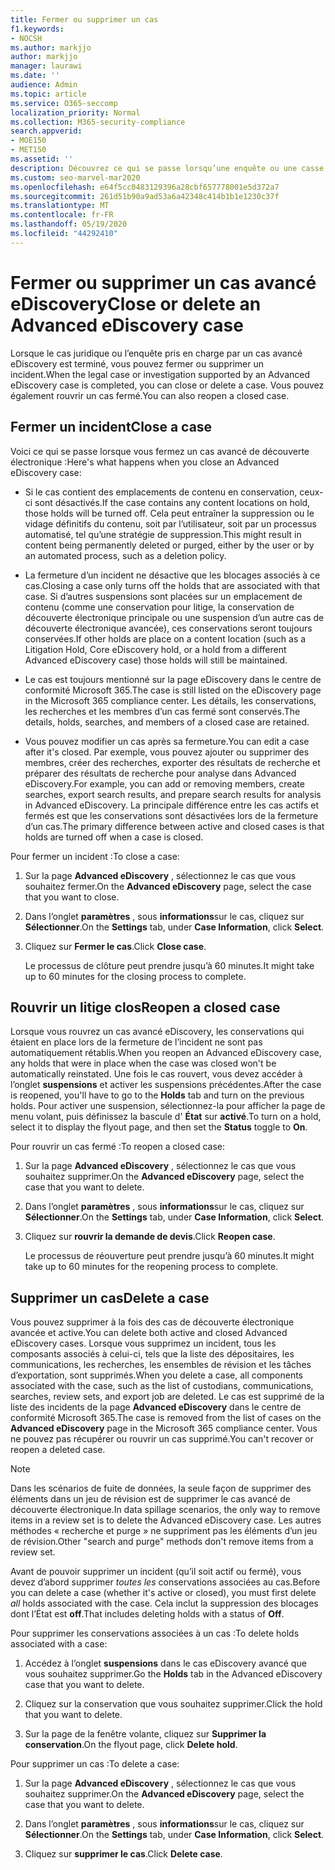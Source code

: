 ```yaml
---
title: Fermer ou supprimer un cas
f1.keywords:
- NOCSH
ms.author: markjjo
author: markjjo
manager: laurawi
ms.date: ''
audience: Admin
ms.topic: article
ms.service: O365-seccomp
localization_priority: Normal
ms.collection: M365-security-compliance
search.appverid:
- MOE150
- MET150
ms.assetid: ''
description: Découvrez ce qui se passe lorsqu’une enquête ou une casse légale prise en charge par un cas avancé eDiscovery est fermée ou supprimée.
ms.custom: seo-marvel-mar2020
ms.openlocfilehash: e64f5cc0483129396a28cbf657778001e5d372a7
ms.sourcegitcommit: 261d51b90a9ad53a6a42348c414b1b1e1230c37f
ms.translationtype: MT
ms.contentlocale: fr-FR
ms.lasthandoff: 05/19/2020
ms.locfileid: "44292410"
---
```

# <a name="close-or-delete-an-advanced-ediscovery-case"></a><span data-ttu-id="8e81a-103">Fermer ou supprimer un cas avancé eDiscovery</span><span class="sxs-lookup"><span data-stu-id="8e81a-103">Close or delete an Advanced eDiscovery case</span></span>

<span data-ttu-id="8e81a-104">Lorsque le cas juridique ou l’enquête pris en charge par un cas avancé eDiscovery est terminé, vous pouvez fermer ou supprimer un incident.</span><span class="sxs-lookup"><span data-stu-id="8e81a-104">When the legal case or investigation supported by an Advanced eDiscovery case is completed, you can close or delete a case.</span></span> <span data-ttu-id="8e81a-105">Vous pouvez également rouvrir un cas fermé.</span><span class="sxs-lookup"><span data-stu-id="8e81a-105">You can also reopen a closed case.</span></span>

## <a name="close-a-case"></a><span data-ttu-id="8e81a-106">Fermer un incident</span><span class="sxs-lookup"><span data-stu-id="8e81a-106">Close a case</span></span>

<span data-ttu-id="8e81a-107">Voici ce qui se passe lorsque vous fermez un cas avancé de découverte électronique :</span><span class="sxs-lookup"><span data-stu-id="8e81a-107">Here's what happens when you close an Advanced eDiscovery case:</span></span>

- <span data-ttu-id="8e81a-108">Si le cas contient des emplacements de contenu en conservation, ceux-ci sont désactivés.</span><span class="sxs-lookup"><span data-stu-id="8e81a-108">If the case contains any content locations on hold, those holds will be turned off.</span></span> <span data-ttu-id="8e81a-109">Cela peut entraîner la suppression ou le vidage définitifs du contenu, soit par l’utilisateur, soit par un processus automatisé, tel qu’une stratégie de suppression.</span><span class="sxs-lookup"><span data-stu-id="8e81a-109">This might result in content being permanently deleted or purged, either by the user or by an automated process, such as a deletion policy.</span></span>

- <span data-ttu-id="8e81a-110">La fermeture d’un incident ne désactive que les blocages associés à ce cas.</span><span class="sxs-lookup"><span data-stu-id="8e81a-110">Closing a case only turns off the holds that are associated with that case.</span></span> <span data-ttu-id="8e81a-111">Si d’autres suspensions sont placées sur un emplacement de contenu (comme une conservation pour litige, la conservation de découverte électronique principale ou une suspension d’un autre cas de découverte électronique avancée), ces conservations seront toujours conservées.</span><span class="sxs-lookup"><span data-stu-id="8e81a-111">If other holds are place on a content location (such as a Litigation Hold, Core eDiscovery hold, or a hold from a different Advanced eDiscovery case) those holds will still be maintained.</span></span>

- <span data-ttu-id="8e81a-112">Le cas est toujours mentionné sur la page eDiscovery dans le centre de conformité Microsoft 365.</span><span class="sxs-lookup"><span data-stu-id="8e81a-112">The case is still listed on the eDiscovery page in the Microsoft 365 compliance center.</span></span> <span data-ttu-id="8e81a-113">Les détails, les conservations, les recherches et les membres d’un cas fermé sont conservés.</span><span class="sxs-lookup"><span data-stu-id="8e81a-113">The details, holds, searches, and members of a closed case are retained.</span></span>

- <span data-ttu-id="8e81a-114">Vous pouvez modifier un cas après sa fermeture.</span><span class="sxs-lookup"><span data-stu-id="8e81a-114">You can edit a case after it's closed.</span></span> <span data-ttu-id="8e81a-115">Par exemple, vous pouvez ajouter ou supprimer des membres, créer des recherches, exporter des résultats de recherche et préparer des résultats de recherche pour analyse dans Advanced eDiscovery.</span><span class="sxs-lookup"><span data-stu-id="8e81a-115">For example, you can add or removing members, create searches, export search results, and prepare search results for analysis in Advanced eDiscovery.</span></span> <span data-ttu-id="8e81a-116">La principale différence entre les cas actifs et fermés est que les conservations sont désactivées lors de la fermeture d’un cas.</span><span class="sxs-lookup"><span data-stu-id="8e81a-116">The primary difference between active and closed cases is that holds are turned off when a case is closed.</span></span>

<span data-ttu-id="8e81a-117">Pour fermer un incident :</span><span class="sxs-lookup"><span data-stu-id="8e81a-117">To close a case:</span></span>

1. <span data-ttu-id="8e81a-118">Sur la page **Advanced eDiscovery** , sélectionnez le cas que vous souhaitez fermer.</span><span class="sxs-lookup"><span data-stu-id="8e81a-118">On the **Advanced eDiscovery** page, select the case that you want to close.</span></span>

2. <span data-ttu-id="8e81a-119">Dans l’onglet **paramètres** , sous **informations**sur le cas, cliquez sur **Sélectionner**.</span><span class="sxs-lookup"><span data-stu-id="8e81a-119">On the **Settings** tab, under **Case Information**, click **Select**.</span></span>

3. <span data-ttu-id="8e81a-120">Cliquez sur **Fermer le cas**.</span><span class="sxs-lookup"><span data-stu-id="8e81a-120">Click **Close case**.</span></span>

   <span data-ttu-id="8e81a-121">Le processus de clôture peut prendre jusqu’à 60 minutes.</span><span class="sxs-lookup"><span data-stu-id="8e81a-121">It might take up to 60 minutes for the closing process to complete.</span></span>

## <a name="reopen-a-closed-case"></a><span data-ttu-id="8e81a-122">Rouvrir un litige clos</span><span class="sxs-lookup"><span data-stu-id="8e81a-122">Reopen a closed case</span></span>

<span data-ttu-id="8e81a-123">Lorsque vous rouvrez un cas avancé eDiscovery, les conservations qui étaient en place lors de la fermeture de l’incident ne sont pas automatiquement rétablis.</span><span class="sxs-lookup"><span data-stu-id="8e81a-123">When you reopen an Advanced eDiscovery case, any holds that were in place when the case was closed won't be automatically reinstated.</span></span> <span data-ttu-id="8e81a-124">Une fois le cas rouvert, vous devez accéder à l’onglet **suspensions** et activer les suspensions précédentes.</span><span class="sxs-lookup"><span data-stu-id="8e81a-124">After the case is reopened, you'll have to go to the **Holds** tab and turn on the previous holds.</span></span> <span data-ttu-id="8e81a-125">Pour activer une suspension, sélectionnez-la pour afficher la page de menu volant, puis définissez la bascule d' **État** sur **activé**.</span><span class="sxs-lookup"><span data-stu-id="8e81a-125">To turn on a hold, select it to display the flyout page, and then set the **Status** toggle to **On**.</span></span>

<span data-ttu-id="8e81a-126">Pour rouvrir un cas fermé :</span><span class="sxs-lookup"><span data-stu-id="8e81a-126">To reopen a closed case:</span></span>

1. <span data-ttu-id="8e81a-127">Sur la page **Advanced eDiscovery** , sélectionnez le cas que vous souhaitez supprimer.</span><span class="sxs-lookup"><span data-stu-id="8e81a-127">On the **Advanced eDiscovery** page, select the case that you want to delete.</span></span>

2. <span data-ttu-id="8e81a-128">Dans l’onglet **paramètres** , sous **informations**sur le cas, cliquez sur **Sélectionner**.</span><span class="sxs-lookup"><span data-stu-id="8e81a-128">On the **Settings** tab, under **Case Information**, click **Select**.</span></span>

3. <span data-ttu-id="8e81a-129">Cliquez sur **rouvrir la demande de devis**.</span><span class="sxs-lookup"><span data-stu-id="8e81a-129">Click **Reopen case**.</span></span>

   <span data-ttu-id="8e81a-130">Le processus de réouverture peut prendre jusqu’à 60 minutes.</span><span class="sxs-lookup"><span data-stu-id="8e81a-130">It might take up to 60 minutes for the reopening process to complete.</span></span>

## <a name="delete-a-case"></a><span data-ttu-id="8e81a-131">Supprimer un cas</span><span class="sxs-lookup"><span data-stu-id="8e81a-131">Delete a case</span></span>

<span data-ttu-id="8e81a-132">Vous pouvez supprimer à la fois des cas de découverte électronique avancée et active.</span><span class="sxs-lookup"><span data-stu-id="8e81a-132">You can delete both active and closed Advanced eDiscovery cases.</span></span> <span data-ttu-id="8e81a-133">Lorsque vous supprimez un incident, tous les composants associés à celui-ci, tels que la liste des dépositaires, les communications, les recherches, les ensembles de révision et les tâches d’exportation, sont supprimés.</span><span class="sxs-lookup"><span data-stu-id="8e81a-133">When you delete a case, all components associated with the case, such as the list of custodians, communications, searches, review sets, and export job are deleted.</span></span> <span data-ttu-id="8e81a-134">Le cas est supprimé de la liste des incidents de la page **Advanced eDiscovery** dans le centre de conformité Microsoft 365.</span><span class="sxs-lookup"><span data-stu-id="8e81a-134">The case is removed from the list of cases on the **Advanced eDiscovery** page in the Microsoft 365 compliance center.</span></span> <span data-ttu-id="8e81a-135">Vous ne pouvez pas récupérer ou rouvrir un cas supprimé.</span><span class="sxs-lookup"><span data-stu-id="8e81a-135">You can't recover or reopen a deleted case.</span></span>

> [!NOTE]
> <span data-ttu-id="8e81a-136">Dans les scénarios de fuite de données, la seule façon de supprimer des éléments dans un jeu de révision est de supprimer le cas avancé de découverte électronique.</span><span class="sxs-lookup"><span data-stu-id="8e81a-136">In data spillage scenarios, the only way to remove items in a review set is to delete the Advanced eDiscovery case.</span></span> <span data-ttu-id="8e81a-137">Les autres méthodes « recherche et purge » ne suppriment pas les éléments d’un jeu de révision.</span><span class="sxs-lookup"><span data-stu-id="8e81a-137">Other "search and purge" methods don't remove items from a review set.</span></span>

<span data-ttu-id="8e81a-138">Avant de pouvoir supprimer un incident (qu’il soit actif ou fermé), vous devez d’abord supprimer *toutes les* conservations associées au cas.</span><span class="sxs-lookup"><span data-stu-id="8e81a-138">Before you can delete a case (whether it's active or closed), you must first delete *all* holds associated with the case.</span></span> <span data-ttu-id="8e81a-139">Cela inclut la suppression des blocages dont l’État est **off**.</span><span class="sxs-lookup"><span data-stu-id="8e81a-139">That includes deleting holds with a status of **Off**.</span></span>

<span data-ttu-id="8e81a-140">Pour supprimer les conservations associées à un cas :</span><span class="sxs-lookup"><span data-stu-id="8e81a-140">To delete holds associated with a case:</span></span>

1. <span data-ttu-id="8e81a-141">Accédez à l’onglet **suspensions** dans le cas eDiscovery avancé que vous souhaitez supprimer.</span><span class="sxs-lookup"><span data-stu-id="8e81a-141">Go the **Holds** tab in the Advanced eDiscovery case that you want to delete.</span></span>

2. <span data-ttu-id="8e81a-142">Cliquez sur la conservation que vous souhaitez supprimer.</span><span class="sxs-lookup"><span data-stu-id="8e81a-142">Click the hold that you want to delete.</span></span>

3. <span data-ttu-id="8e81a-143">Sur la page de la fenêtre volante, cliquez sur **Supprimer la conservation**.</span><span class="sxs-lookup"><span data-stu-id="8e81a-143">On the flyout page, click **Delete hold**.</span></span>

<span data-ttu-id="8e81a-144">Pour supprimer un cas :</span><span class="sxs-lookup"><span data-stu-id="8e81a-144">To delete a case:</span></span>

1. <span data-ttu-id="8e81a-145">Sur la page **Advanced eDiscovery** , sélectionnez le cas que vous souhaitez supprimer.</span><span class="sxs-lookup"><span data-stu-id="8e81a-145">On the **Advanced eDiscovery** page, select the case that you want to delete.</span></span>

2. <span data-ttu-id="8e81a-146">Dans l’onglet **paramètres** , sous **informations**sur le cas, cliquez sur **Sélectionner**.</span><span class="sxs-lookup"><span data-stu-id="8e81a-146">On the **Settings** tab, under **Case Information**, click **Select**.</span></span>

3. <span data-ttu-id="8e81a-147">Cliquez sur **supprimer le cas**.</span><span class="sxs-lookup"><span data-stu-id="8e81a-147">Click **Delete case**.</span></span>
